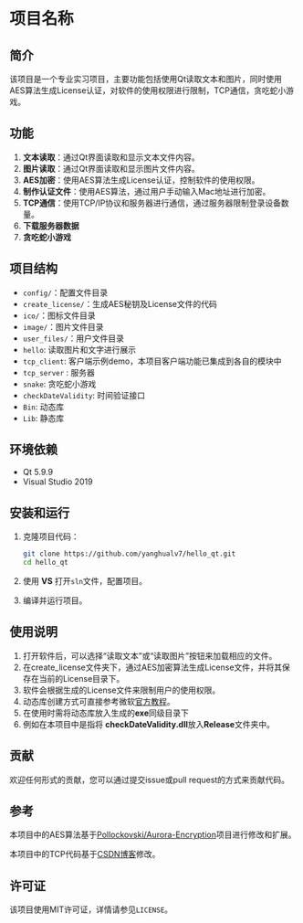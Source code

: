 # 项目名称

## 简介

该项目是一个专业实习项目，主要功能包括使用Qt读取文本和图片，同时使用AES算法生成License认证，对软件的使用权限进行限制，TCP通信，贪吃蛇小游戏。

## 功能

1. **文本读取**：通过Qt界面读取和显示文本文件内容。
2. **图片读取**：通过Qt界面读取和显示图片文件内容。
3. **AES加密**：使用AES算法生成License认证，控制软件的使用权限。
4. **制作认证文件**：使用AES算法，通过用户手动输入Mac地址进行加密。
5. **TCP通信**：使用TCP/IP协议和服务器进行通信，通过服务器限制登录设备数量。
6. **下载服务器数据**
7. **贪吃蛇小游戏**

## 项目结构

- `config/`：配置文件目录
- `create_license/`：生成AES秘钥及License文件的代码
- `ico/`：图标文件目录
- `image/`：图片文件目录
- `user_files/`：用户文件目录
- `hello`: 读取图片和文字进行展示
- `tcp_client`: 客户端示例demo，本项目客户端功能已集成到各自的模块中
- `tcp_server` : 服务器
- `snake`: 贪吃蛇小游戏
- `checkDateValidity`: 时间验证接口
- `Bin`: 动态库
- `Lib`: 静态库

## 环境依赖

- Qt 5.9.9
- Visual Studio 2019

## 安装和运行

1. 克隆项目代码：

   ```bash
   git clone https://github.com/yanghualv7/hello_qt.git
   cd hello_qt
   ```

2. 使用 **VS** 打开`sln`文件，配置项目。

3. 编译并运行项目。

## 使用说明

1. 打开软件后，可以选择“读取文本”或“读取图片”按钮来加载相应的文件。
2. 在create_license文件夹下，通过AES加密算法生成License文件，并将其保存在当前的License目录下。
3. 软件会根据生成的License文件来限制用户的使用权限。
4. 动态库创建方式可直接参考微软[官方教程](https://learn.microsoft.com/zh-cn/cpp/build/walkthrough-creating-and-using-a-dynamic-link-library-cpp?view=msvc-170)。
5. 在使用时需将动态库放入生成的**exe**同级目录下
6. 例如在本项目中是指将 **checkDateValidity.dll**放入**Release**文件夹中。

## 贡献

欢迎任何形式的贡献，您可以通过提交issue或pull request的方式来贡献代码。

## 参考

本项目中的AES算法基于[Pollockovski/Aurora-Encryption](https://github.com/Pollockovski/Aurora-Encryption)项目进行修改和扩展。

本项目中的TCP代码基于[CSDN博客](https://blog.csdn.net/qq_44722098/article/details/126001350?ops_request_misc=%257B%2522request%255Fid%2522%253A%2522171807169016800186581519%2522%252C%2522scm%2522%253A%252220140713.130102334.pc%255Fblog.%2522%257D&request_id=171807169016800186581519&biz_id=0&utm_medium=distribute.pc_search_result.none-task-blog-2~blog~first_rank_ecpm_v1~rank_v31_ecpm-1-126001350-null-null.nonecase&utm_term=socket&spm=1018.2226.3001.4450)修改。

## 许可证

该项目使用MIT许可证，详情请参见`LICENSE`。
